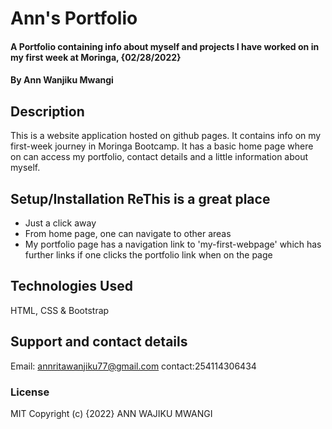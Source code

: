 # Ann's Portfolio
#### A Portfolio containing info about myself and projects I have worked on in my first week at Moringa, {02/28/2022}
#### By Ann Wanjiku Mwangi
## Description
This is a website application hosted on github pages. It contains info on my first-week journey in Moringa Bootcamp. It has a basic home page where on can access my portfolio, contact details and a little information about myself.
## Setup/Installation ReThis is a great place
* Just a click away
* From home page, one can navigate to other areas
* My portfolio page has a navigation link to 'my-first-webpage' which has further links if one clicks the portfolio link when on the page
## Technologies Used
HTML, CSS & Bootstrap
## Support and contact details
Email: annritawanjiku77@gmail.com contact:254114306434
### License
MIT
Copyright (c) {2022} ANN WAJIKU MWANGI
